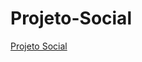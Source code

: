 # Projeto-Social

<a href="https://vanttine.github.io/Projeto-Social/" target="_blank">Projeto Social</a>
